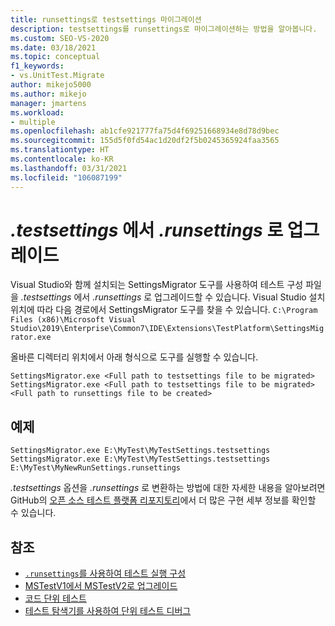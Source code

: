 ```yaml
---
title: runsettings로 testsettings 마이그레이션
description: testsettings를 runsettings로 마이그레이션하는 방법을 알아봅니다.
ms.custom: SEO-VS-2020
ms.date: 03/18/2021
ms.topic: conceptual
f1_keywords:
- vs.UnitTest.Migrate
author: mikejo5000
ms.author: mikejo
manager: jmartens
ms.workload:
- multiple
ms.openlocfilehash: ab1cfe921777fa75d4f69251668934e8d78d9bec
ms.sourcegitcommit: 155d5f0fd54ac1d20df2f5b0245365924faa3565
ms.translationtype: HT
ms.contentlocale: ko-KR
ms.lasthandoff: 03/31/2021
ms.locfileid: "106087199"
---
```

# <a name="upgrade-from--testsettings-to-runsettings"></a>*.testsettings* 에서 *.runsettings* 로 업그레이드

Visual Studio와 함께 설치되는 SettingsMigrator 도구를 사용하여 테스트 구성 파일을 *.testsettings* 에서 *.runsettings* 로 업그레이드할 수 있습니다. Visual Studio 설치 위치에 따라 다음 경로에서 SettingsMigrator 도구를 찾을 수 있습니다. `C:\Program Files (x86)\Microsoft Visual Studio\2019\Enterprise\Common7\IDE\Extensions\TestPlatform\SettingsMigrator.exe`

올바른 디렉터리 위치에서 아래 형식으로 도구를 실행할 수 있습니다.

```console
SettingsMigrator.exe <Full path to testsettings file to be migrated>
SettingsMigrator.exe <Full path to testsettings file to be migrated> <Full path to runsettings file to be created>
```

## <a name="examples"></a>예제
```console
SettingsMigrator.exe E:\MyTest\MyTestSettings.testsettings
SettingsMigrator.exe E:\MyTest\MyTestSettings.testsettings E:\MyTest\MyNewRunSettings.runsettings
```

*.testsettings* 옵션을 *.runsettings* 로 변환하는 방법에 대한 자세한 내용을 알아보려면 GitHub의 [오픈 소스 테스트 플랫폼 리포지토리](https://github.com/microsoft/vstest-docs/blob/master/RFCs/0023-TestSettings-Deprecation.md#migration)에서 더 많은 구현 세부 정보를 확인할 수 있습니다.

## <a name="see-also"></a>참조

- [`.runsettings`를 사용하여 테스트 실행 구성](../test/configure-unit-tests-by-using-a-dot-runsettings-file.md)
- [MSTestV1에서 MSTestV2로 업그레이드](../test/mstest-update-to-mstestv2.md)
- [코드 단위 테스트](../test/unit-test-your-code.md)
- [테스트 탐색기를 사용하여 단위 테스트 디버그](../test/debug-unit-tests-with-test-explorer.md)

